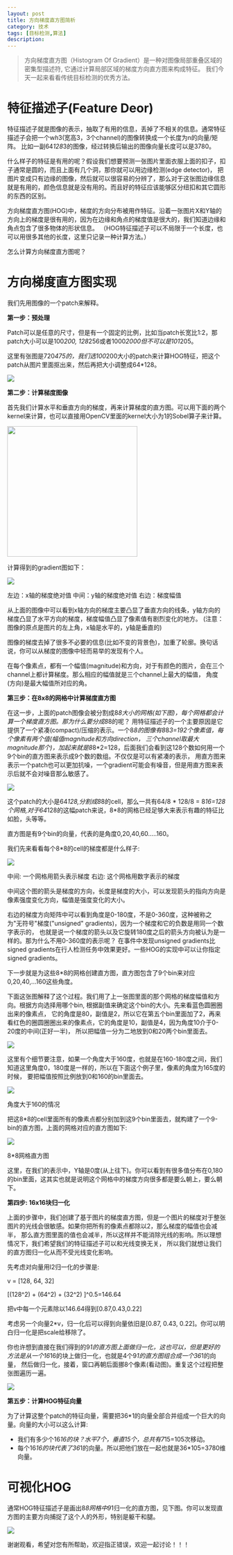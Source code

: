 ```yaml
---
layout: post
title: 方向梯度直方图简析 
category: 技术
tags: [目标检测,算法]
description: 
---
```


> 方向梯度直方图（Histogram Of Gradient）是一种对图像局部重叠区域的密集型描述符, 它通过计算局部区域的梯度方向直方图来构成特征。
我们今天一起来看看传统目标检测的优秀方法。

# 特征描述子(Feature Deor) #

特征描述子就是图像的表示，抽取了有用的信息，丢掉了不相关的信息。通常特征描述子会把一个w*h*3(宽高3，3个channel)的图像转换成一个长度为n的向量/矩阵。
比如一副64*128*3的图像，经过转换后输出的图像向量长度可以是3780。

什么样子的特征是有用的呢？假设我们想要预测一张图片里面衣服上面的扣子，扣子通常是圆的，而且上面有几个洞，那你就可以用边缘检测(edge detector)，
把图片变成只有边缘的图像，然后就可以很容易的分辨了，那么对于这张图边缘信息就是有用的，颜色信息就是没有用的。而且好的特征应该能够区分纽扣和其它圆形的东西的区别。

方向梯度直方图(HOG)中，梯度的方向分布被用作特征。沿着一张图片X和Y轴的方向上的梯度是很有用的，因为在边缘和角点的梯度值是很大的，我们知道边缘和角点包含了很多物体的形状信息。
（HOG特征描述子可以不局限于一个长度，也可以用很多其他的长度，这里只记录一种计算方法。）

怎么计算方向梯度直方图呢？

# 方向梯度直方图实现 #

我们先用图像的一个patch来解释。

**第一步：预处理**

Patch可以是任意的尺寸，但是有一个固定的比例，比如当patch长宽比1:2，那patch大小可以是100*200, 128*256或者1000*2000但不可以是101*205。

这里有张图是720*475的，我们选100*200大小的patch来计算HOG特征，把这个patch从图片里面抠出来，然后再把大小调整成64*128。

![](/assets/img/Objective/HOG.png)

**第二步：计算梯度图像**

首先我们计算水平和垂直方向的梯度，再来计算梯度的直方图。可以用下面的两个kernel来计算，也可以直接用OpenCV里面的kernel大小为1的Sobel算子来计算。

<img src="/assets/img/Objective/CalG.png" height="300px" />

计算得到的gradient图如下：

![](/assets/img/Objective/hog_result.png)

左边：x轴的梯度绝对值 中间：y轴的梯度绝对值 右边：梯度幅值

从上面的图像中可以看到x轴方向的梯度主要凸显了垂直方向的线条，y轴方向的梯度凸显了水平方向的梯度，梯度幅值凸显了像素值有剧烈变化的地方。
(注意：图像的原点是图片的左上角，x轴是水平的，y轴是垂直的)

图像的梯度去掉了很多不必要的信息(比如不变的背景色)，加重了轮廓。换句话说，你可以从梯度的图像中轻而易举的发现有个人。

在每个像素点，都有一个幅值(magnitude)和方向，对于有颜色的图片，会在三个channel上都计算梯度。那么相应的幅值就是三个channel上最大的幅值，
角度(方向)是最大幅值所对应的角。

**第三步：在8x8的网格中计算梯度直方图**

在这一步，上面的patch图像会被分割成8*8大小的网格(如下图)，每个网格都会计算一个梯度直方图。那为什么要分成8*8的呢？
用特征描述子的一个主要原因是它提供了一个紧凑(compact)/压缩的表示。一个8*8的图像有8*8*3=192个像素值，每个像素有两个值(幅值magnitude和方向direction，
三个channel取最大magnitude那个)，加起来就是8*8*2=128，后面我们会看到这128个数如何用一个9个bin的直方图来表示成9个数的数组。不仅仅是可以有紧凑的表示，
用直方图来表示一个patch也可以更加抗噪，一个gradient可能会有噪音，但是用直方图来表示后就不会对噪音那么敏感了。

![](/assets/img/Objective/Calcu.png)

这个patch的大小是64*128,分割成8*8的cell，那么一共有64/8 * 128/8 = 8*16=128个网格,对于64*128的这幅patch来说，8*8的网格已经足够大来表示有趣的特征比如脸，头等等。

直方图是有9个bin的向量，代表的是角度0,20,40,60.....160。

我们先来看看每个8*8的cell的梯度都是什么样子:

![](/assets/img/Objective/Hog_cell.png)

中间: 一个网格用箭头表示梯度 右边: 这个网格用数字表示的梯度

中间这个图的箭头是梯度的方向，长度是梯度的大小，可以发现箭头的指向方向是像素强度变化方向，幅值是强度变化的大小。

右边的梯度方向矩阵中可以看到角度是0-180度，不是0-360度，这种被称之为"无符号"梯度("unsigned" gradients)，因为一个梯度和它的负数是用同一个数字表示的，
也就是说一个梯度的箭头以及它旋转180度之后的箭头方向被认为是一样的。那为什么不用0-360度的表示呢？
在事件中发现unsigned gradients比signed gradients在行人检测任务中效果更好。一些HOG的实现中可以让你指定signed gradients。

下一步就是为这些8*8的网格创建直方图，直方图包含了9个bin来对应0,20,40,...160这些角度。

下面这张图解释了这个过程。我们用了上一张图里面的那个网格的梯度幅值和方向。根据方向选择用哪个bin, 根据副值来确定这个bin的大小。先来看蓝色圆圈圈出来的像素点，
它的角度是80，副值是2，所以它在第五个bin里面加了2，再来看红色的圈圆圈圈出来的像素点，它的角度是10，副值是4，因为角度10介于0-20度的中间(正好一半)，
所以把幅值一分为二地放到0和20两个bin里面去。

![](/assets/img/Objective/hogd.png)

这里有个细节要注意，如果一个角度大于160度，也就是在160-180度之间，我们知道这里角度0，180度是一样的，所以在下面这个例子里，像素的角度为165度的时候，
要把幅值按照比例放到0和160的bin里面去。

![](/assets/img/Objective/angel.png)

角度大于160的情况

把这8*8的cell里面所有的像素点都分别加到这9个bin里面去，就构建了一个9-bin的直方图，上面的网格对应的直方图如下:

![](/assets/img/Objective/cell8hog.png)

8*8网格直方图

这里，在我们的表示中，Y轴是0度(从上往下)。你可以看到有很多值分布在0,180的bin里面，这其实也就是说明这个网格中的梯度方向很多都是要么朝上，要么朝下。

**第四步: 16x16块归一化**

上面的步骤中，我们创建了基于图片的梯度直方图，但是一个图片的梯度对于整张图片的光线会很敏感。如果你把所有的像素点都除以2，那么梯度的幅值也会减半，
那么直方图里面的值也会减半，所以这样并不能消除光线的影响。所以理想情况下，我们希望我们的特征描述子可以和光线变换无关，
所以我们就想让我们的直方图归一化从而不受光线变化影响。

先考虑对向量用l2归一化的步骤是:

v = [128, 64, 32]

[(128^2) + (64^2) + (32^2) ]^0.5=146.64

把v中每一个元素除以146.64得到[0.87,0.43,0.22]

考虑另一个向量2*v，归一化后可以得到向量依旧是[0.87, 0.43, 0.22]。你可以明白归一化是把scale给移除了。

你也许想到直接在我们得到的9*1的直方图上面做归一化，这也可以，但是更好的方法是从一个16*16的块上做归一化，也就是4个9*1的直方图组合成一个36*1的向量，
然后做归一化，接着，窗口再朝后面挪8个像素(看动图)。重复这个过程把整张图遍历一遍。

![](/assets/img/Objective/normalization.gif)

**第五步：计算HOG特征向量**

为了计算这整个patch的特征向量，需要把36*1的向量全部合并组成一个巨大的向量。向量的大小可以这么计算:

- 我们有多少个16*16的块？水平7个，垂直15个，总共有7*15=105次移动。
- 每个16*16的块代表了36*1的向量。所以把他们放在一起也就是36*105=3780维向量。

# 可视化HOG #

通常HOG特征描述子是画出8*8网格中9*1归一化的直方图，见下图。你可以发现直方图的主要方向捕捉了这个人的外形，特别是躯干和腿。

![](/assets/img/Objective/result.png)

谢谢观看，希望对您有所帮助，欢迎指正错误，欢迎一起讨论！！！